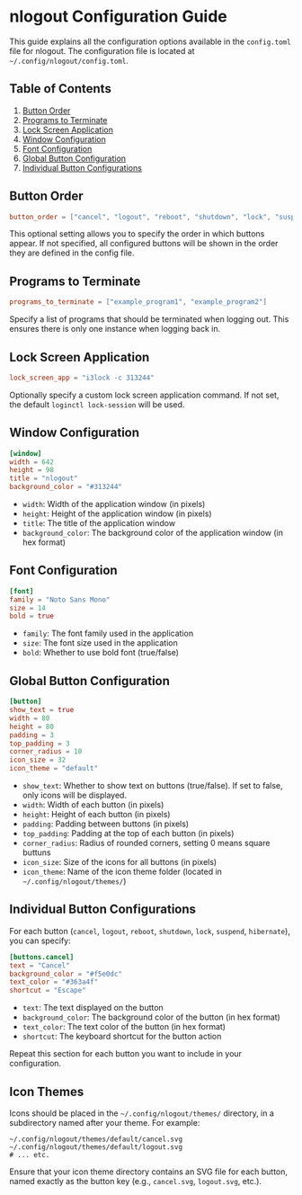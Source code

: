 # nlogout Configuration Guide

This guide explains all the configuration options available in the `config.toml` file for nlogout. The configuration file is located at `~/.config/nlogout/config.toml`.

## Table of Contents

1. [Button Order](#button-order)
2. [Programs to Terminate](#programs-to-terminate)
3. [Lock Screen Application](#lock-screen-application)
4. [Window Configuration](#window-configuration)
5. [Font Configuration](#font-configuration)
6. [Global Button Configuration](#global-button-configuration)
7. [Individual Button Configurations](#individual-button-configurations)

## Button Order

```toml
button_order = ["cancel", "logout", "reboot", "shutdown", "lock", "suspend", "hibernate"]
```

This optional setting allows you to specify the order in which buttons appear. If not specified, all configured buttons will be shown in the order they are defined in the config file.

## Programs to Terminate

```toml
programs_to_terminate = ["example_program1", "example_program2"]
```

Specify a list of programs that should be terminated when logging out. This ensures there is only one instance when logging back in.

## Lock Screen Application

```toml
lock_screen_app = "i3lock -c 313244"
```

Optionally specify a custom lock screen application command. If not set, the default `loginctl lock-session` will be used.

## Window Configuration

```toml
[window]
width = 642
height = 98
title = "nlogout"
background_color = "#313244"
```

- `width`: Width of the application window (in pixels)
- `height`: Height of the application window (in pixels)
- `title`: The title of the application window
- `background_color`: The background color of the application window (in hex format)

## Font Configuration

```toml
[font]
family = "Noto Sans Mono"
size = 14
bold = true
```

- `family`: The font family used in the application
- `size`: The font size used in the application
- `bold`: Whether to use bold font (true/false)

## Global Button Configuration

```toml
[button]
show_text = true
width = 80
height = 80
padding = 3
top_padding = 3
corner_radius = 10
icon_size = 32
icon_theme = "default"
```

- `show_text`: Whether to show text on buttons (true/false). If set to false, only icons will be displayed.
- `width`: Width of each button (in pixels)
- `height`: Height of each button (in pixels)
- `padding`: Padding between buttons (in pixels)
- `top_padding`: Padding at the top of each button (in pixels)
- `corner_radius`: Radius of rounded corners, setting 0 means square buttuns
- `icon_size`: Size of the icons for all buttons (in pixels)
- `icon_theme`: Name of the icon theme folder (located in `~/.config/nlogout/themes/`)

## Individual Button Configurations

For each button (`cancel`, `logout`, `reboot`, `shutdown`, `lock`, `suspend`, `hibernate`), you can specify:

```toml
[buttons.cancel]
text = "Cancel"
background_color = "#f5e0dc"
text_color = "#363a4f"
shortcut = "Escape"
```

- `text`: The text displayed on the button
- `background_color`: The background color of the button (in hex format)
- `text_color`: The text color of the button (in hex format)
- `shortcut`: The keyboard shortcut for the button action

Repeat this section for each button you want to include in your configuration.

## Icon Themes

Icons should be placed in the `~/.config/nlogout/themes/` directory, in a subdirectory named after your theme. For example:

```
~/.config/nlogout/themes/default/cancel.svg
~/.config/nlogout/themes/default/logout.svg
# ... etc.
```

Ensure that your icon theme directory contains an SVG file for each button, named exactly as the button key (e.g., `cancel.svg`, `logout.svg`, etc.).